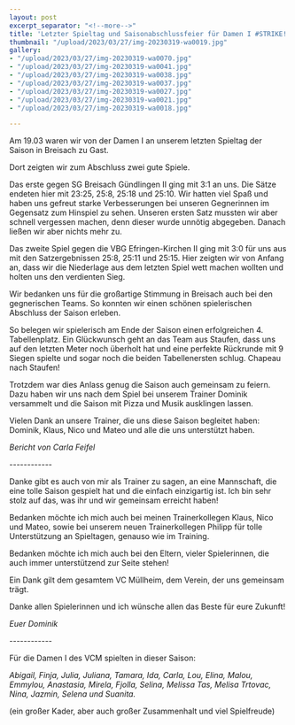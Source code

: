 ```yaml
---
layout: post
excerpt_separator: "<!--more-->"
title: 'Letzter Spieltag und Saisonabschlussfeier für Damen I #STRIKE!'
thumbnail: "/upload/2023/03/27/img-20230319-wa0019.jpg"
gallery:
- "/upload/2023/03/27/img-20230319-wa0070.jpg"
- "/upload/2023/03/27/img-20230319-wa0041.jpg"
- "/upload/2023/03/27/img-20230319-wa0038.jpg"
- "/upload/2023/03/27/img-20230319-wa0037.jpg"
- "/upload/2023/03/27/img-20230319-wa0027.jpg"
- "/upload/2023/03/27/img-20230319-wa0021.jpg"
- "/upload/2023/03/27/img-20230319-wa0018.jpg"

---
```

Am 19.03 waren wir von der Damen I an unserem letzten Spieltag der Saison in Breisach zu Gast.

Dort zeigten wir zum Abschluss zwei gute Spiele.

Das erste gegen SG Breisach Gündlingen II ging mit 3:1 an uns. Die Sätze endeten hier mit 23:25, 25:8, 25:18 und 25:10. Wir hatten viel Spaß und haben uns gefreut starke Verbesserungen bei unseren Gegnerinnen im Gegensatz zum Hinspiel zu sehen. Unseren ersten Satz mussten wir aber schnell vergessen machen, denn dieser wurde unnötig abgegeben. Danach ließen wir aber nichts mehr zu.

Das zweite Spiel gegen die VBG Efringen-Kirchen II ging mit 3:0 für uns aus mit den Satzergebnissen 25:8, 25:11 und 25:15. Hier zeigten wir von Anfang an, dass wir die Niederlage aus dem letzten Spiel wett machen wollten und holten uns den verdienten Sieg.

Wir bedanken uns für die großartige Stimmung in Breisach auch bei den gegnerischen Teams. So konnten wir einen schönen spielerischen Abschluss der Saison erleben.

So belegen wir spielerisch am Ende der Saison einen erfolgreichen 4. Tabellenplatz. Ein Glückwunsch geht an das Team aus Staufen, dass uns auf den letzten Meter noch überholt hat und eine perfekte Rückrunde mit 9 Siegen spielte und sogar noch die beiden Tabellenersten schlug. Chapeau nach Staufen!

Trotzdem war dies Anlass genug die Saison auch gemeinsam zu feiern. Dazu haben wir uns nach dem Spiel bei unserem Trainer Dominik versammelt und die Saison mit Pizza und Musik ausklingen lassen.

Vielen Dank an unsere Trainer, die uns diese Saison begleitet haben: Dominik, Klaus, Nico und Mateo und alle die uns unterstützt haben.

_Bericht von Carla Feifel_

\------------

Danke gibt es auch von mir als Trainer zu sagen, an eine Mannschaft, die eine tolle Saison gespielt hat und die einfach einzigartig ist. Ich bin sehr stolz auf das, was ihr und wir gemeinsam erreicht haben!

Bedanken möchte ich mich auch bei meinen Trainerkollegen Klaus, Nico und Mateo, sowie bei unserem neuen Trainerkollegen Philipp für tolle Unterstützung an Spieltagen, genauso wie im Training.

Bedanken möchte ich mich auch bei den Eltern, vieler Spielerinnen, die auch immer unterstützend zur Seite stehen!

Ein Dank gilt dem gesamtem VC Müllheim, dem Verein, der uns gemeinsam trägt.

Danke allen Spielerinnen und ich wünsche allen das Beste für eure Zukunft!

_Euer Dominik_

\------------

Für die Damen I des VCM spielten in dieser Saison:

_Abigail, Finja, Julia, Juliana, Tamara, Ida, Carla, Lou, Elina, Malou, Emmylou, Anastasia, Mirela, Fjolla, Selina, Melissa Tas, Melisa Trtovac, Nina, Jazmin, Selena und Suanita._

(ein großer Kader, aber auch großer Zusammenhalt und viel Spielfreude)